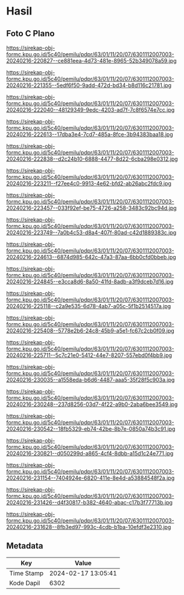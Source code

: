 # Hasil

## Foto C Plano

https://sirekap-obj-formc.kpu.go.id/5c40/pemilu/pdpr/63/01/11/20/07/6301112007003-20240216-220827--ce881eea-4d73-481e-8965-52b349078a59.jpg

https://sirekap-obj-formc.kpu.go.id/5c40/pemilu/pdpr/63/01/11/20/07/6301112007003-20240216-221355--5edf6f50-9add-472d-bd34-b8d116c21781.jpg

https://sirekap-obj-formc.kpu.go.id/5c40/pemilu/pdpr/63/01/11/20/07/6301112007003-20240216-222040--48129349-9edc-4203-ad7f-7c8f6574e7cc.jpg

https://sirekap-obj-formc.kpu.go.id/5c40/pemilu/pdpr/63/01/11/20/07/6301112007003-20240216-222613--17dba3e4-7cd7-485a-8fce-3b94383baa18.jpg

https://sirekap-obj-formc.kpu.go.id/5c40/pemilu/pdpr/63/01/11/20/07/6301112007003-20240216-222838--d2c24b10-6888-4477-8d22-6cba298e0312.jpg

https://sirekap-obj-formc.kpu.go.id/5c40/pemilu/pdpr/63/01/11/20/07/6301112007003-20240216-223211--f27ee4c0-9913-4e62-bfd2-ab26abc2fdc9.jpg

https://sirekap-obj-formc.kpu.go.id/5c40/pemilu/pdpr/63/01/11/20/07/6301112007003-20240216-223457--033f92ef-be75-4726-a258-3483c92bc94d.jpg

https://sirekap-obj-formc.kpu.go.id/5c40/pemilu/pdpr/63/01/11/20/07/6301112007003-20240216-223749--7a0b4c53-d8a4-407f-80ad-c42d1889383c.jpg

https://sirekap-obj-formc.kpu.go.id/5c40/pemilu/pdpr/63/01/11/20/07/6301112007003-20240216-224613--6874d985-642c-47a3-87aa-6bb0cfd0bbeb.jpg

https://sirekap-obj-formc.kpu.go.id/5c40/pemilu/pdpr/63/01/11/20/07/6301112007003-20240216-224845--e3cca8d6-8a50-41fd-8adb-a3f9dceb7d16.jpg

https://sirekap-obj-formc.kpu.go.id/5c40/pemilu/pdpr/63/01/11/20/07/6301112007003-20240216-225118--c2a9e535-6d78-4ab7-a05c-5f1b2514517a.jpg

https://sirekap-obj-formc.kpu.go.id/5c40/pemilu/pdpr/63/01/11/20/07/6301112007003-20240216-225408--5778e2b6-24c8-45b9-a5e1-fc67c2cb0f09.jpg

https://sirekap-obj-formc.kpu.go.id/5c40/pemilu/pdpr/63/01/11/20/07/6301112007003-20240216-225711--5c7c21e0-5412-44e7-8207-557ebd0f4bb9.jpg

https://sirekap-obj-formc.kpu.go.id/5c40/pemilu/pdpr/63/01/11/20/07/6301112007003-20240216-230035--a1558eda-b6d6-4487-aaa5-35f28f5c903a.jpg

https://sirekap-obj-formc.kpu.go.id/5c40/pemilu/pdpr/63/01/11/20/07/6301112007003-20240216-230248--237d8256-03d7-4f22-a9b0-2aba6bee3549.jpg

https://sirekap-obj-formc.kpu.go.id/5c40/pemilu/pdpr/63/01/11/20/07/6301112007003-20240216-230542--18fb5329-eb74-42be-8b7e-0850a74b3c91.jpg

https://sirekap-obj-formc.kpu.go.id/5c40/pemilu/pdpr/63/01/11/20/07/6301112007003-20240216-230821--d050299d-a865-4cf4-8dbb-a15d1c24e771.jpg

https://sirekap-obj-formc.kpu.go.id/5c40/pemilu/pdpr/63/01/11/20/07/6301112007003-20240216-231154--7404924e-6820-411e-8e4d-a53884548f2a.jpg

https://sirekap-obj-formc.kpu.go.id/5c40/pemilu/pdpr/63/01/11/20/07/6301112007003-20240216-231426--d4f30817-b382-4640-abac-c17b3f77713b.jpg

https://sirekap-obj-formc.kpu.go.id/5c40/pemilu/pdpr/63/01/11/20/07/6301112007003-20240216-231628--8fb3ed97-993c-4cdb-b1ba-10efdf3e2310.jpg


## Metadata

| Key        | Value               |
| ---------- | ------------------- |
| Time Stamp | 2024-02-17 13:05:41 |
| Kode Dapil | 6302                |



